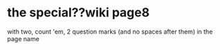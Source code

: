 # the special??wiki page8

with two, count 'em, 2 question marks (and no spaces after them) in the page name
